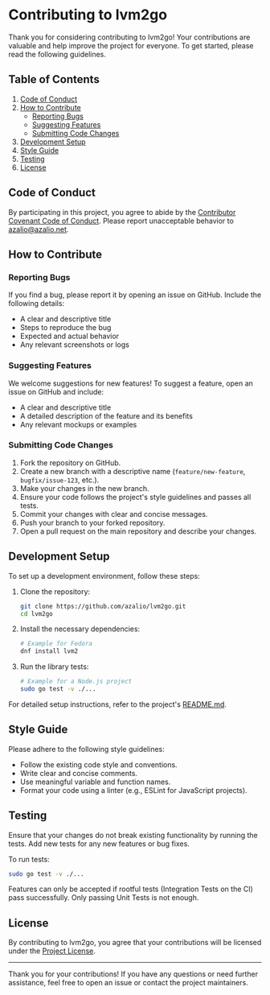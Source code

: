 # Contributing to lvm2go

Thank you for considering contributing to lvm2go! Your contributions are valuable and help improve the project for everyone. To get started, please read the following guidelines.

## Table of Contents

1. [Code of Conduct](#code-of-conduct)
2. [How to Contribute](#how-to-contribute)
    - [Reporting Bugs](#reporting-bugs)
    - [Suggesting Features](#suggesting-features)
    - [Submitting Code Changes](#submitting-code-changes)
3. [Development Setup](#development-setup)
4. [Style Guide](#style-guide)
5. [Testing](#testing)
6. [License](#license)

## Code of Conduct

By participating in this project, you agree to abide by the [Contributor Covenant Code of Conduct](CODE_OF_CONDUCT.md). Please report unacceptable behavior to [azalio@azalio.net](mailto:azalio@azalio.net).

## How to Contribute

### Reporting Bugs

If you find a bug, please report it by opening an issue on GitHub. Include the following details:

- A clear and descriptive title
- Steps to reproduce the bug
- Expected and actual behavior
- Any relevant screenshots or logs

### Suggesting Features

We welcome suggestions for new features! To suggest a feature, open an issue on GitHub and include:

- A clear and descriptive title
- A detailed description of the feature and its benefits
- Any relevant mockups or examples

### Submitting Code Changes

1. Fork the repository on GitHub.
2. Create a new branch with a descriptive name (`feature/new-feature`, `bugfix/issue-123`, etc.).
3. Make your changes in the new branch.
4. Ensure your code follows the project's style guidelines and passes all tests.
5. Commit your changes with clear and concise messages.
6. Push your branch to your forked repository.
7. Open a pull request on the main repository and describe your changes.

## Development Setup

To set up a development environment, follow these steps:

1. Clone the repository:

    ```sh
    git clone https://github.com/azalio/lvm2go.git
    cd lvm2go
    ```

2. Install the necessary dependencies:

    ```sh
    # Example for Fedora
    dnf install lvm2
    ```

3. Run the library tests:

    ```sh
    # Example for a Node.js project
    sudo go test -v ./...
    ```

For detailed setup instructions, refer to the project's [README.md](README.md).

## Style Guide

Please adhere to the following style guidelines:

- Follow the existing code style and conventions.
- Write clear and concise comments.
- Use meaningful variable and function names.
- Format your code using a linter (e.g., ESLint for JavaScript projects).

## Testing

Ensure that your changes do not break existing functionality by running the tests. Add new tests for any new features or bug fixes.

To run tests:

```sh
sudo go test -v ./...
```

Features can only be accepted if rootful tests (Integration Tests on the CI) pass successfully. Only passing Unit Tests is not enough.

## License

By contributing to lvm2go, you agree that your contributions will be licensed under the [Project License](LICENSE).

---

Thank you for your contributions! If you have any questions or need further assistance, feel free to open an issue or contact the project maintainers.
